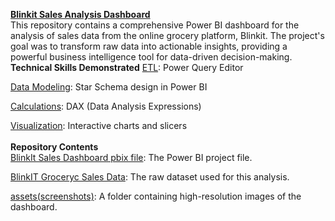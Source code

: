 <b><u>Blinkit Sales Analysis Dashboard</u></b>
<br>
This repository contains a comprehensive Power BI dashboard for the analysis of sales data from the online grocery platform, Blinkit. The project's goal was to transform raw data into actionable insights, providing a powerful business intelligence tool for data-driven decision-making.
<br>
<b>Technical Skills Demonstrated</b>
<u>ETL</u>: Power Query Editor

<u>Data Modeling</u>: Star Schema design in Power BI

<u>Calculations</u>: DAX (Data Analysis Expressions)

<u>Visualization</u>: Interactive charts and slicers
<br>
<br>
<b>Repository Contents</b>
<br>
<u>BlinkIt Sales Dashboard pbix file</u>: The Power BI project file.

<u>BlinkIT Groceryc Sales Data</u>: The raw dataset used for this analysis.


<u>assets(screenshots)</u>: A folder containing high-resolution images of the dashboard.
